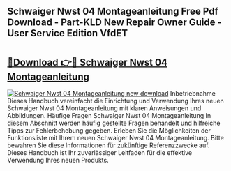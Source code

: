 ## Schwaiger Nwst 04 Montageanleitung Free Pdf Download - Part-KLD New Repair Owner Guide - User Service Edition VfdET

# <h2><a href="http://df8bzu.blite.top/?on=Schwaiger+Nwst+04+Montageanleitung">🔗Download 👉🔴 Schwaiger Nwst 04 Montageanleitung</a></h2>

[![Schwaiger Nwst 04 Montageanleitung new download](https://i.imgur.com/lujVjoI.png)](http://df8bzu.blite.top/?on=Schwaiger+Nwst+04+Montageanleitung)
Inbetriebnahme Dieses Handbuch vereinfacht die Einrichtung und Verwendung Ihres neuen Schwaiger Nwst 04 Montageanleitung mit klaren Anweisungen und Abbildungen. Häufige Fragen Schwaiger Nwst 04 Montageanleitung In diesem Abschnitt werden häufig gestellte Fragen behandelt und hilfreiche Tipps zur Fehlerbehebung gegeben. Erleben Sie die Möglichkeiten der Funktionsliste mit Ihrem neuen Schwaiger Nwst 04 Montageanleitung. Bitte bewahren Sie diese Informationen für zukünftige Referenzzwecke auf. Dieses Handbuch ist Ihr zuverlässiger Leitfaden für die effektive Verwendung Ihres neuen Produkts.
